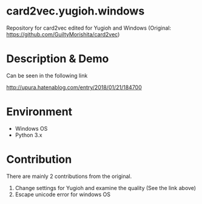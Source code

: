 card2vec.yugioh.windows
===
Repository for card2vec edited for Yugioh and Windows (Original: https://github.com/GuiltyMorishita/card2vec)

# Description & Demo

Can be seen in the following link

http://upura.hatenablog.com/entry/2018/01/21/184700

# Environment

- Windows OS
- Python 3.x

# Contribution

There are mainly 2 contributions from the original.

1. Change settings for Yugioh and examine the quality (See the link above)
1. Escape unicode error for windows OS
